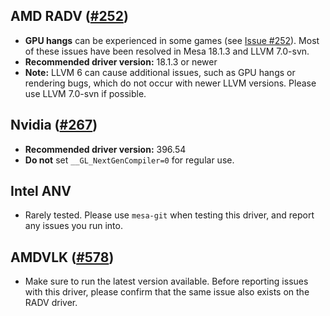 ## AMD RADV ([#252](https://github.com/doitsujin/dxvk/issues/252))
- **GPU hangs** can be experienced in some games (see [Issue #252](https://github.com/doitsujin/dxvk/issues/252)). Most of these issues have been resolved in Mesa 18.1.3 and LLVM 7.0-svn.
- **Recommended driver version:** 18.1.3 or newer
- **Note:** LLVM 6 can cause additional issues, such as GPU hangs or rendering bugs, which do not occur with newer LLVM versions. Please use LLVM 7.0-svn if possible.

## Nvidia ([#267](https://github.com/doitsujin/dxvk/issues/267))
- **Recommended driver version:** 396.54
- **Do not** set `__GL_NextGenCompiler=0` for regular use.

## Intel ANV
- Rarely tested. Please use `mesa-git` when testing this driver, and report any issues you run into.

## AMDVLK ([#578](https://github.com/doitsujin/dxvk/issues/578))
- Make sure to run the latest version available. Before reporting issues with this driver, please confirm that the same issue also exists on the RADV driver.